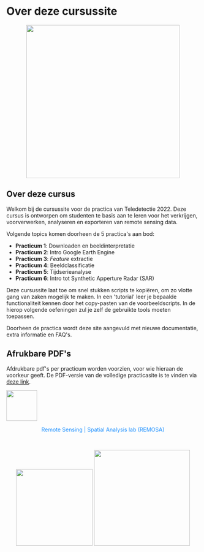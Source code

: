 # Over deze cursussite

</p>   <p align="center">
  <img src="assets/images/Voorblad.jpg" width="400">
</p> 

## Over deze cursus

Welkom bij de cursussite voor de practica van Teledetectie 2022. Deze cursus is ontworpen om studenten te basis aan te leren voor het verkrijgen, voorverwerken, analyseren en exporteren van remote sensing data.

Volgende topics komen doorheen de 5 practica's aan bod:  

- **Practicum 1**: Downloaden en beeldinterpretatie
- **Practicum 2**: Intro Google Earth Engine  
- **Practicum 3**: *Feature* extractie  
- **Practicum 4**: Beeldclassificatie
- **Practicum 5**: Tijdserieanalyse
- **Practicum 6**: Intro tot Synthetic Apperture Radar (SAR)

Deze cursussite laat toe om snel stukken scripts te kopiëren, om zo vlotte gang van zaken mogelijk te maken. In een 'tutorial' leer je bepaalde functionaliteit kennen door het copy-pasten van de voorbeeldscripts. In de hierop volgende oefeningen zul je zelf de gebruikte tools moeten toepassen.

Doorheen de practica wordt deze site aangevuld met nieuwe documentatie, extra informatie en FAQ's.

## Afrukbare PDF's

Afdrukbare pdf's per practicum worden voorzien, voor wie hieraan de voorkeur geeft. De PDF-versie van de volledige practicasite is te vinden via [deze link](https://users.ugent.be/~jfeyen/pdf/document.pdf).


<p align="center">

  <img src="assets/images/Remosa_logo.png" width="80"><br> </p>
<p align= "center" style="color:DodgerBlue;"> Remote Sensing | Spatial Analysis lab (REMOSA) </p> <br>   <p align="center">
  <img src="assets/images/UGent_logo.png" width="200">
  <img src="assets/images/FBW_logo.png" width = "250">   

</p> 
